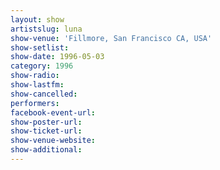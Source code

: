 ```yaml
---
layout: show
artistslug: luna
show-venue: 'Fillmore, San Francisco CA, USA'
show-setlist: 
show-date: 1996-05-03
category: 1996
show-radio: 
show-lastfm: 
show-cancelled: 
performers: 
facebook-event-url: 
show-poster-url: 
show-ticket-url: 
show-venue-website: 
show-additional: 
---
```


